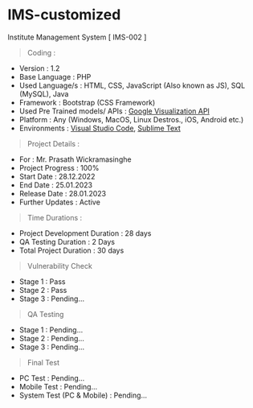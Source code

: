 # IMS-customized
Institute Management System
[ IMS-002 ]

> Coding :
- Version : 1.2
- Base Language : PHP
- Used Language/s : HTML, CSS, JavaScript (Also known as JS), SQL (MySQL), Java
- Framework : Bootstrap (CSS Framework)
- Used Pre Trained models/ APIs : [Google Visualization API](https://developers.google.com/chart/interactive/docs/reference)
- Platform : Any (Windows, MacOS, Linux Destros., iOS, Android etc.)
- Environments : [Visual Studio Code](https://code.visualstudio.com/download), [Sublime Text](https://www.sublimetext.com/)

> Project Details :
- For : Mr. Prasath Wickramasinghe
- Project Progress : 100%
- Start Date : 28.12.2022
- End Date : 25.01.2023
- Release Date : 28.01.2023
- Further Updates : Active

> Time Durations : 
- Project Development Duration : 28 days
- QA Testing Duration : 2 Days
- Total Project Duration : 30 days

> Vulnerability Check
- Stage 1 : Pass
- Stage 2 : Pass
- Stage 3 : Pending...

> QA Testing
- Stage 1 : Pending...
- Stage 2 : Pending...
- Stage 3 : Pending...

> Final Test
- PC Test : Pending...
- Mobile Test : Pending...
- System Test (PC & Mobile) : Pending...
